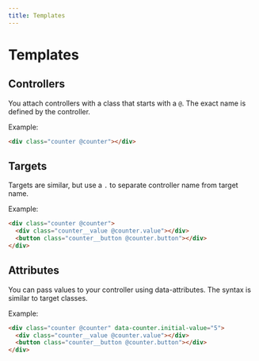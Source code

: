 ```yaml
---
title: Templates
---
```


# Templates

## Controllers

You attach controllers with a class that starts with a `@`. The exact name is defined by the controller.

Example:

~~~ html {1}
<div class="counter @counter"></div>
~~~

## Targets

Targets are similar, but use a `.` to separate controller name from target name.

Example:

~~~ html {2-3}
<div class="counter @counter">
  <div class="counter__value @counter.value"></div>
  <button class="counter__button @counter.button"></div>
</div>
~~~

## Attributes

You can pass values to your controller using data-attributes. The syntax is similar to target classes.

Example:

~~~ html {1}
<div class="counter @counter" data-counter.initial-value="5">
  <div class="counter__value @counter.value"></div>
  <button class="counter__button @counter.button"></div>
</div>
~~~
